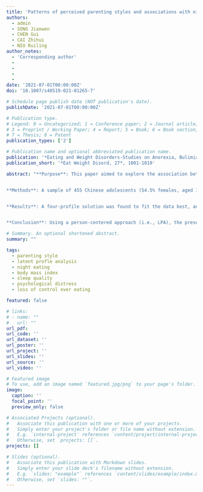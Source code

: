 ```yaml
---
title: 'Patterns of perceived parenting styles and associations with night eating syndrome symptoms and correlates among Chinese adolescents: a latent profile analysis'
authors:
  - admin
  - SONG Jianwen
  - CHEN Gui
  - CAI Zhihui
  - NIU Ruiling
author_notes:
  - 'Corresponding author'
  - 
  - 
  - 
  - 
date: '2021-07-01T00:00:00Z'
doi: '10.1007/s40519-021-01265-7'

# Schedule page publish date (NOT publication's date).
publishDate: '2021-07-01T00:00:00Z'

# Publication type.
# Legend: 0 = Uncategorized; 1 = Conference paper; 2 = Journal article;
# 3 = Preprint / Working Paper; 4 = Report; 5 = Book; 6 = Book section;
# 7 = Thesis; 8 = Patent
publication_types: ['2']

# Publication name and optional abbreviated publication name.
publication: '*Eating and Weight Disorders-Studies on Anorexia, Bulimia and Obesity, 27*, 1001-1010'
publication_short: '*Eat Weight Disord, 27*, 1001-1010'

abstract: "**Purpose**: This paper aimed to explore the association between the patterns of perceived parenting styles and adolescents’ night eating syndrome symptoms and correlates, including sleep quality, weight status, loss of control over eating, and psychological distress.


**Methods**: A sample of 455 Chinese adolescents (54.5% females, aged 12–15 years) were included in the current study. Latent Profile Analysis (LPA) was adopted to examine the patterns of perceived parenting styles. The three-step approach was used to explore the differences in night eating syndrome symptoms and correlates between different profiles.


**Results**: A four-profile solution was found to fit the data best, and the four profiles were labeled as positive parenting, negative parenting, highly engaged parenting, and lowly engaged parenting. Subsequent analyses showed that adolescents across profiles exhibited significant differences in night eating syndrome symptoms and correlates. Specifically, adolescents in the positive parenting profile generally had the lowest scores in night eating and its correlates, while those in the negative parenting group reported the highest scores in night eating and its correlates.


**Conclusion**: Using a person-centered approach (i.e., LPA), the present study identified four distinct patterns of perceived parenting styles in a sample of Chinese adolescents, with night eating and related symptomatology differing across each profile. Future interventions targeting night eating among adolescents may consider the potential influence from the patterns of perceived parenting styles to have a better intervention outcome."

# Summary. An optional shortened abstract.
summary: ""

tags:
  - parenting style
  - latent profle analysis
  - night eating
  - body mass index
  - sleep quality
  - psychological distress
  - loss of control over eating

featured: false

# links:
# - name: ""
#   url: ""
url_pdf: 
url_code: ''
url_dataset: ''
url_poster: ''
url_project: ''
url_slides: ''
url_source: ''
url_video: ''

# Featured image
# To use, add an image named `featured.jpg/png` to your page's folder.
image:
  caption: ''
  focal_point: ''
  preview_only: false

# Associated Projects (optional).
#   Associate this publication with one or more of your projects.
#   Simply enter your project's folder or file name without extension.
#   E.g. `internal-project` references `content/project/internal-project/index.md`.
#   Otherwise, set `projects: []`.
projects: []

# Slides (optional).
#   Associate this publication with Markdown slides.
#   Simply enter your slide deck's filename without extension.
#   E.g. `slides: "example"` references `content/slides/example/index.md`.
#   Otherwise, set `slides: ""`.
---
```

